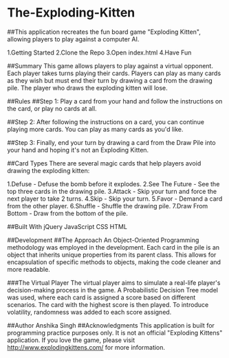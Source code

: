 # The-Exploding-Kitten
##This application recreates the fun board game "Exploding Kitten", allowing players to play against a computer AI.

1.Getting Started
2.Clone the Repo
3.Open index.html
4.Have Fun


##Summary
This game allows players to play against a virtual opponent. Each player takes turns playing their cards.
 Players can play as many cards as they wish but must end their turn by drawing a card from the drawing pile.
  The player who draws the exploding kitten will lose.

##Rules
##Step 1:
Play a card from your hand and follow the instructions on the card, or play no cards at all.

##Step 2:
After following the instructions on a card, you can continue playing more cards. You can play as many cards as you'd like.

##Step 3:
Finally, end your turn by drawing a card from the Draw Pile into your hand and hoping it's not an Exploding Kitten.

##Card Types
There are several magic cards that help players avoid drawing the exploding kitten:

1.Defuse - Defuse the bomb before it explodes.
2.See The Future - See the top three cards in the drawing pile.
3.Attack - Skip your turn and force the next player to take 2 turns.
4.Skip - Skip your turn.
5.Favor - Demand a card from the other player.
6.Shuffle - Shuffle the drawing pile.
7.Draw From Bottom - Draw from the bottom of the pile.


##Built With
jQuery
JavaScript
CSS
HTML

##Development
##The Approach
An Object-Oriented Programming methodology was employed in the development. 
Each card in the pile is an object that inherits unique properties from its parent class.
 This allows for encapsulation of specific methods to objects, making the code cleaner and more readable.

###The Virtual Player
The virtual player aims to simulate a real-life player's decision-making process in the game.
 A Probabilistic Decision Tree model was used, where each card is assigned a score based on different scenarios.
  The card with the highest score is then played. To introduce volatility, randomness was added to each score assigned.


##Author
Anshika Singh 
##Acknowledgments
This application is built for programming practice purposes only. It is not an official "Exploding Kittens" application.
 If you love the game, please visit http://www.explodingkittens.com/ for more information.





